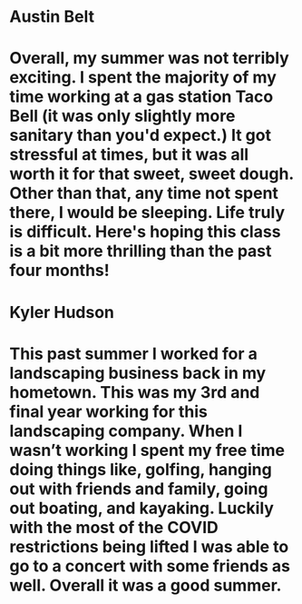 Austin Belt
============
Overall, my summer was not terribly exciting. I spent the majority of my time working at a gas station Taco Bell (it was only slightly more sanitary than you'd expect.) It got stressful at times, but it was all worth it for that sweet, sweet dough. Other than that, any time not spent there, I would be sleeping. Life truly is difficult. Here's hoping this class is a bit more thrilling than the past four months!
============
Kyler Hudson
============
This past summer I worked for a landscaping business back in my hometown. This was my 3rd and final year working for this landscaping company. When I wasn’t working I spent my free time doing things like, golfing, hanging out with friends and family, going out boating, and kayaking. Luckily with the most of the COVID restrictions being lifted I was able to go to a concert with some friends as well. Overall it was a good summer.
============
